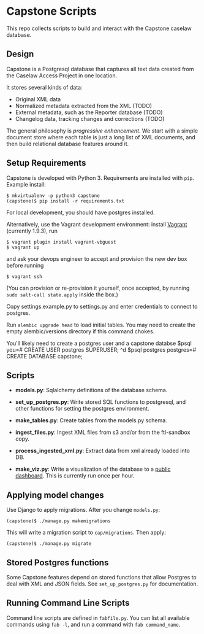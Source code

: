 Capstone Scripts
================

This repo collects scripts to build and interact with the Capstone caselaw database.

Design
------

Capstone is a Postgresql database that captures all text data created from the Caselaw Access Project
in one location.

It stores several kinds of data:

* Original XML data
* Normalized metadata extracted from the XML (TODO)
* External metadata, such as the Reporter database (TODO)
* Changelog data, tracking changes and corrections (TODO)

The general philosophy is *progressive enhancement*. We start with a simple document store where
each table is just a long list of XML documents, and then build relational database features around
it.

Setup Requirements
------------------

Capstone is developed with Python 3. Requirements are installed with `pip`. Example install:

    $ mkvirtualenv -p python3 capstone
    (capstone)$ pip install -r requirements.txt

For local development, you should have postgres installed.

Alternatively, use the Vagrant development environment: install
[Vagrant](https://www.vagrantup.com/downloads.html) (currently 1.9.3),
run

    $ vagrant plugin install vagrant-vbguest
	$ vagrant up

and ask your devops engineer to accept and provision the new dev box
before running

    $ vagrant ssh

(You can provision or re-provision it yourself, once accepted, by
running `sudo salt-call state.apply` inside the box.)

Copy settings.example.py to settings.py and enter credentials to
connect to postgres.

Run `alembic upgrade head` to load initial tables. You may need to create the empty alembic/versions directory if this command chokes.

You'll likely need to create a postgres user and a capstone databse
    $psql
    you=# CREATE USER postgres SUPERUSER;
    ^d
    $psql postgres
    postgres=# CREATE DATABASE capstone;

Scripts
-------
* **models.py**: Sqlalchemy definitions of the database schema.

* **set_up_postgres.py**: Write stored SQL functions to postgresql, and other functions for setting the postgres environment.
* **make_tables.py**: Create tables from the models.py schema.
* **ingest_files.py**: Ingest XML files from s3 and/or from the ftl-sandbox copy.
* **process_ingested_xml.py**: Extract data from xml already loaded into DB.
* **make_viz.py**: Write a visualization of the database to a 
  [public dashboard](https://harvard-ftl-public.s3.amazonaws.com/capstone/capstone.html). 
  This is currently run once per hour.

Applying model changes
----------------------

Use Django to apply migrations. After you change `models.py`:

    (capstone)$ ./manage.py makemigrations
    
This will write a migration script to `cap/migrations`. Then apply:

    (capstone)$ ./manage.py migrate
    
Stored Postgres functions
-------------------------

Some Capstone features depend on stored functions that allow Postgres to deal with XML and JSON fields.
See `set_up_postgres.py` for documentation.

Running Command Line Scripts
----------------------------

Command line scripts are defined in `fabfile.py`. You can list all available commands using `fab -l`, and run a
command with `fab command_name`.